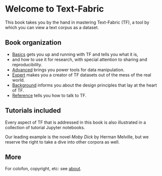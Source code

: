 # Welcome to Text-Fabric

This book takes you by the hand in mastering Text-Fabric (TF),
a tool by which you can view a text corpus as a dataset.

## Book organization

*   [Basics](Basics/) gets you up and running with TF and tells you what it is,
*   and how to use it for research, with special attention to sharing and
    reproducibility.
*   [Advanced]() brings you power tools for data manipulation.
*   [Expert]() makes you a creator of TF datasets out of the mess of the real world.
*   [Background]() informs you about the design principles that lay at the heart of TF.
*   [Reference]() tells you how to talk to TF.

## Tutorials included

Every aspect of TF that is addressed in this book is also illustrated in
a collection of tutorial Jupyter notebooks.

Our leading example is the novel *Moby Dick* by Herman Melville, but we reserve the
right to take a dive into other corpora as well.

## More

For colofon, copyright, etc: see [about](about.md).

